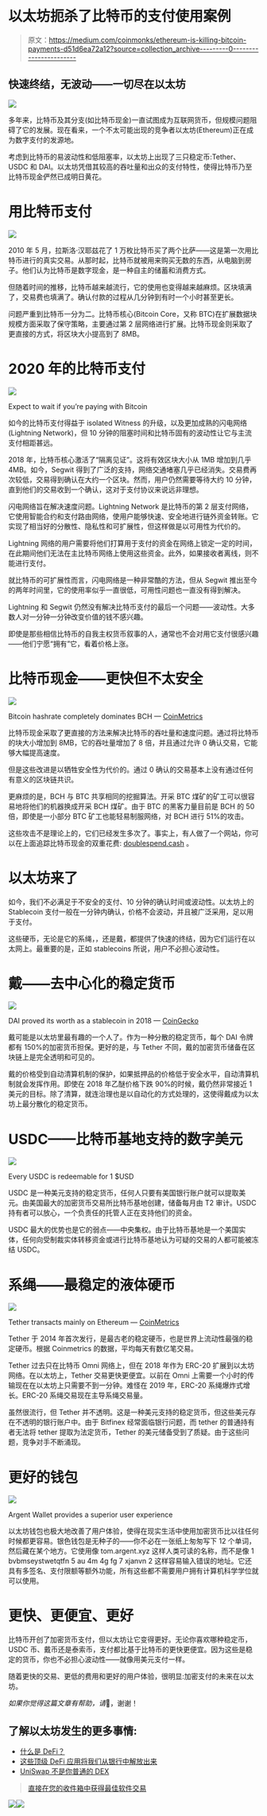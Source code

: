 # 以太坊扼杀了比特币的支付使用案例

> 原文：<https://medium.com/coinmonks/ethereum-is-killing-bitcoin-payments-d51d6ea72a12?source=collection_archive---------0----------------------->

## **快速终结，无波动——一切尽在以太坊**

![](img/f24aca639228d60e8ffc9547c84ac869.png)

多年来，比特币及其分支(如比特币现金)一直试图成为互联网货币，但规模问题阻碍了它的发展。现在看来，一个不太可能出现的竞争者以太坊(Ethereum)正在成为数字支付的发源地。

考虑到比特币的易波动性和低阻塞率，以太坊上出现了三只稳定币:Tether、USDC 和 DAI。以太坊凭借其较高的吞吐量和出众的支付特性，使得比特币乃至比特币现金俨然已成明日黄花。

# 用比特币支付

![](img/6efd7747008f79590741d1aac885e87e.png)

2010 年 5 月，拉斯洛·汉耶兹花了 1 万枚比特币买了两个比萨——这是第一次用比特币进行的真实交易。从那时起，比特币就被用来购买无数的东西，从电脑到房子。他们认为比特币是数字现金，是一种自主的储蓄和消费方式。

但随着时间的推移，比特币越来越流行，它的使用也变得越来越麻烦。区块填满了，交易费也填满了。确认付款的过程从几分钟到有时一个小时甚至更长。

问题严重到比特币一分为二。比特币核心(Bitcoin Core，又称 BTC)在扩展数据块规模方面采取了保守策略，主要通过第 2 层网络进行扩展。比特币现金则采取了更直接的方式，将区块大小提高到了 8MB。

# 2020 年的比特币支付

![](img/e0ef9f314833c806db5ffdd20c306ddc.png)

Expect to wait if you’re paying with Bitcoin

如今的比特币支付得益于 isolated Witness 的升级，以及更加成熟的闪电网络(Lightning Network)，但 10 分钟的阻塞时间和比特币固有的波动性让它与主流支付相距甚远。

2018 年，比特币核心激活了“隔离见证”。这将有效区块大小从 1MB 增加到几乎 4MB。如今，Segwit 得到了广泛的支持，网络交通堵塞几乎已经消失。交易费再次较低，交易得到确认在大约一个区块。然而，用户仍然需要等待大约 10 分钟，直到他们的交易收到一个确认，这对于支付协议来说远非理想。

闪电网络旨在解决速度问题。Lightning Network 是比特币的第 2 层支付网络，它使用智能合约和支付路由网络，使用户能够快速、安全地进行链外资金转账。它实现了相当好的分散性、隐私性和可扩展性，但这样做是以可用性为代价的。

Lightning 网络的用户需要将他们打算用于支付的资金在网络上锁定一定的时间，在此期间他们无法在主比特币网络上使用这些资金。此外，如果接收者离线，则不能进行支付。

就比特币的可扩展性而言，闪电网络是一种非常酷的方法，但从 Segwit 推出至今的两年时间里，它的使用率似乎一直很低，可用性问题也一直没有得到解决。

Lightning 和 Segwit 仍然没有解决比特币支付的最后一个问题——波动性。大多数人对一分钟一分钟改变价值的钱不感兴趣。

即使是那些相信比特币的自我主权货币叙事的人，通常也不会对用它支付很感兴趣——他们宁愿“拥有”它，看着价格上涨。

# 比特币现金——更快但不太安全

![](img/9845641fc04aa5f0f341345854c5052b.png)

Bitcoin hashrate completely dominates BCH — [CoinMetrics](https://coinmetrics.io/charts/#assets=btc,bch_log=false_left=HashRate_zoom=1549988632460.7324,1580169600000)

比特币现金采取了更直接的方法来解决比特币的吞吐量和速度问题。通过将比特币的块大小增加到 8MB，它的吞吐量增加了 8 倍，并且通过允许 0 确认交易，它能够大幅提高速度。

但是这些改进是以牺牲安全性为代价的。通过 0 确认的交易基本上没有通过任何有意义的区块链共识。

更麻烦的是，BCH 与 BTC 共享相同的挖掘算法。开采 BTC 煤矿的矿工可以很容易地将他们的机器换成开采 BCH 煤矿。由于 BTC 的黑客力量目前是 BCH 的 50 倍，即使是一小部分 BTC 矿工也能轻易制服网络，对 BCH 进行 51%的攻击。

这些攻击不是理论上的，它们已经发生多次了。事实上，有人做了一个网站，你可以在上面追踪比特币现金的双重花费: [doublespend.cash](http://doublespend.cash) 。

# 以太坊来了

如今，我们不必满足于不安全的支付、10 分钟的确认时间或波动性。以太坊上的 Stablecoin 支付一般在一分钟内确认，价格不会波动，并且被广泛采用，足以用于支付。

这些硬币，无论是它的系绳，，还是戴，都提供了快速的终结，因为它们运行在以太网上。最重要的是，正如 stablecoins 所说，用户不必担心波动性。

# 戴——去中心化的稳定货币

![](img/dbecd56f30fe7043e9e10759a05f4c43.png)

DAI proved its worth as a stablecoin in 2018 — [CoinGecko](https://www.coingecko.com/en/coins/sai)

戴可能是以太坊里最有趣的一个人了。作为一种分散的稳定货币，每个 DAI 令牌都有 150%的加密货币担保。更好的是，与 Tether 不同，戴的加密货币储备在区块链上是完全透明和可见的。

戴的价格受到自动清算机制的保护，如果抵押品的价格低于安全水平，自动清算机制就会发挥作用。即使在 2018 年乙醚价格下跌 90%的时候，戴仍然非常接近 1 美元的目标。除了清算，就连治理也是以自动化的方式处理的，这使得戴成为以太坊上最分散化的稳定货币。

# USDC——比特币基地支持的数字美元

![](img/575187a0eab3fce4c06d93db829f12db.png)

Every USDC is redeemable for 1 $USD

USDC 是一种美元支持的稳定货币，任何人只要有美国银行账户就可以提取美元。由美国最大的加密货币交易所比特币基地创建，储备每月由 T2 审计。USDC 持有者可以放心，一个负责任的托管人正在支持他们的资金。

USDC 最大的优势也是它的弱点——中央集权。由于比特币基地是一个美国实体，任何向受制裁实体转移资金或进行比特币基地认为可疑的交易的人都可能被冻结 USDC。

# 系绳——最稳定的液体硬币

![](img/12c694e5abe49b5b15fcb774fd380dc3.png)

Tether transacts mainly on Ethereum — [CoinMetrics](https://coinmetrics.io/charts/#assets=usdteth,usdt_log=false_left=TxTfrValAdjUSD_zoom=1549988632460.7324,1580169600000)

Tether 于 2014 年首次发行，是最古老的稳定硬币，也是世界上流动性最强的稳定硬币。根据 Coinmetrics 的数据，平均每天有数亿笔交易。

Tether 过去只在比特币 Omni 网络上，但在 2018 年作为 ERC-20 扩展到以太坊网络。在以太坊上，Tether 交易更快更便宜。以前在 Omni 上需要一个小时的传输现在在以太坊上只需要不到一分钟。难怪在 2019 年，ERC-20 系绳爆炸式增长。ERC-20 系绳交易现在主导系绳交易量。

虽然很流行，但 Tether 并不透明。这是一种美元支持的稳定货币，但这些美元存在不透明的银行账户中。由于 Bitfinex 经常面临银行问题，而 tether 的普通持有者无法将 tether 提取为法定货币，Tether 的美元储备受到了质疑。由于这些问题，竞争对手不断涌现。

# 更好的钱包

![](img/a1e381fc0b20f939888333d9b886c6c1.png)

Argent Wallet provides a superior user experience

以太坊钱包也极大地改善了用户体验，使得在现实生活中使用加密货币比以往任何时候都更容易。银色钱包是无种子的——你不必在一张纸上匆匆写下 12 个单词，然后藏在某个地方。它使用像 tom.argent.xyz 这样人类可读的名称，而不是像 1 bvbmseystwetqtfn 5 au 4m 4g fg 7 xjanvn 2 这样容易输入错误的地址。它还具有多签名、支付限额等额外功能，所有这些都不需要用户拥有计算机科学学位就可以使用。

# 更快、更便宜、更好

比特币开创了加密货币支付，但以太坊让它变得更好。无论你喜欢哪种稳定币，USDC 币、戴币还是泰索币，支付都比基于比特币的更快更便宜。因为这些是稳定的货币，你也不必担心波动性——就像用美元支付一样。

随着更快的交易、更低的费用和更好的用户体验，很明显:加密支付的未来在以太坊。

*如果你觉得这篇文章有帮助，请*👏，谢谢！

## **了解以太坊发生的更多事情:**

*   [什么是 DeFi？](/coinmonks/what-is-defi-2cee0dceeeab)
*   [这些顶级 DeFi 应用将我们从银行中解放出来](/coinmonks/these-top-defi-apps-are-freeing-us-from-banks-83f724bc543e)
*   [UniSwap 不是你普通的 DEX](/swlh/uniswap-isnt-your-ordinary-dex-c37fcaa67470)

> [直接在您的收件箱中获得最佳软件交易](https://coincodecap.com/?utm_source=coinmonks)

[![](img/7c0b3dfdcbfea594cc0ae7d4f9bf6fcb.png)](https://coincodecap.com/?utm_source=coinmonks)[![](img/e9dbce386c4f90837b5db529a4c87766.png)](https://coincodecap.com)